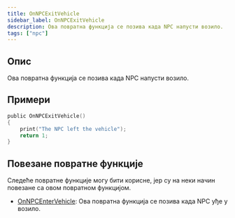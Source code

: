 ```yaml
---
title: OnNPCExitVehicle
sidebar_label: OnNPCExitVehicle
description: Ова повратна функција се позива када NPC напусти возило.
tags: ["npc"]
---
```


## Опис

Ова повратна функција се позива када NPC напусти возило.

## Примери

```c
public OnNPCExitVehicle()
{
    print("The NPC left the vehicle");
    return 1;
}
```

## Повезане повратне функције

Следеће повратне функције могу бити корисне, јер су на неки начин повезане са овом повратном функцијом.

- [OnNPCEnterVehicle](OnNPCEnterVehicle): Ова повратна функција се позива када NPC уђе у возило.
